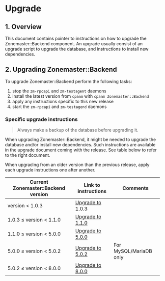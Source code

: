 # Upgrade

## 1. Overview

This document contains pointer to instructions on how to upgrade the
Zonemaster::Backend component. An upgrade usually consist of an upgrade script
to upgrade the database, and instructions to install new dependencies.


## 2. Upgrading Zonemaster::Backend

To upgrade Zonemaster::Backend perform the following tasks:

  1. stop the `zm-rpcapi` and `zm-testagent` daemons
  2. install the latest version from `cpanm` with `cpanm Zonemaster::Backend`
  3. apply any instructions specific to this new release
  4. start the `zm-rpcapi` and `zm-testagend` daemons


### Specific upgrade instructions

> Always make a backup of the database before upgrading it.

When upgrading Zonemaster::Backend, it might be needed to upgrade the database
and/or install new dependencies. Such instructions are available in the upgrade
document coming with the release. See table below to refer to the right
document.

When upgrading from an older version than the previous release, apply each
upgrade instructions one after another.

Current Zonemaster::Backend version | Link to instructions | Comments
------------------------------------|----------------------|-----------------------
 version < 1.0.3                    | [Upgrade to 1.0.3]   |
 1.0.3 ≤ version < 1.1.0            | [Upgrade to 1.1.0]   |
 1.1.0 ≤ version < 5.0.0            | [Upgrade to 5.0.0]   |
 5.0.0 ≤ version < 5.0.2            | [Upgrade to 5.0.2]   | For MySQL/MariaDB only
 5.0.2 ≤ version < 8.0.0            | [Upgrade to 8.0.0]   |


[Upgrade to 1.0.3]:  upgrade/upgrade_zonemaster_backend_ver_1.0.3.md
[Upgrade to 1.1.0]:  upgrade/upgrade_zonemaster_backend_ver_1.1.0.md
[Upgrade to 5.0.0]:  upgrade/upgrade_zonemaster_backend_ver_5.0.0.md
[Upgrade to 5.0.2]:  upgrade/upgrade_zonemaster_backend_ver_5.0.2.md
[Upgrade to 8.0.0]:  upgrade/upgrade_zonemaster_backend_ver_8.0.0.md
